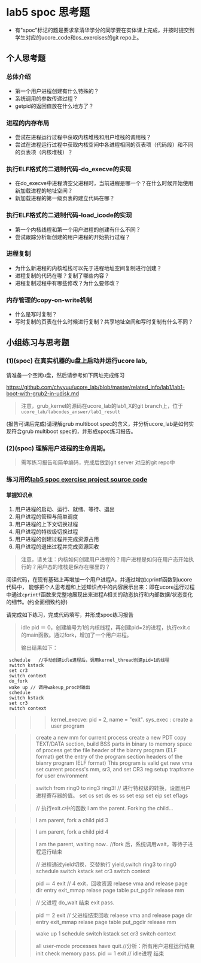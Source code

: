 # lab5 spoc 思考题

- 有"spoc"标记的题是要求拿清华学分的同学要在实体课上完成，并按时提交到学生对应的ucore_code和os_exercises的git repo上。


## 个人思考题

### 总体介绍

 - 第一个用户进程创建有什么特殊的？
 - 系统调用的参数传递过程？
 - getpid的返回值放在什么地方了？

### 进程的内存布局

 - 尝试在进程运行过程中获取内核堆栈和用户堆栈的调用栈？
 - 尝试在进程运行过程中获取内核空间中各进程相同的页表项（代码段）和不同的页表项（内核堆栈）？

### 执行ELF格式的二进制代码-do_execve的实现

 - 在do_execve中进程清空父进程时，当前进程是哪一个？在什么时候开始使用新加载进程的地址空间？
 - 新加载进程的第一级页表的建立代码在哪？

### 执行ELF格式的二进制代码-load_icode的实现

 - 第一个内核线程和第一个用户进程的创建有什么不同？
 - 尝试跟踪分析新创建的用户进程的开始执行过程？

### 进程复制

 - 为什么新进程的内核堆栈可以先于进程地址空间复制进行创建？
 - 进程复制的代码在哪？复制了哪些内容？
 - 进程复制过程中有哪些修改？为什么要修改？

### 内存管理的copy-on-write机制
 - 什么是写时复制？
 - 写时复制的页表在什么时候进行复制？共享地址空间和写时复制有什么不同？

## 小组练习与思考题

### (1)(spoc) 在真实机器的u盘上启动并运行ucore lab,

请准备一个空闲u盘，然后请参考如下网址完成练习

https://github.com/chyyuu/ucore_lab/blob/master/related_info/lab1/lab1-boot-with-grub2-in-udisk.md

> 注意，grub_kernel的源码在ucore_lab的lab1_X的git branch上，位于 `ucore_lab/labcodes_answer/lab1_result`

(报告可课后完成)请理解grub multiboot spec的含义，并分析ucore_lab是如何实现符合grub multiboot spec的，并形成spoc练习报告。

### (2)(spoc) 理解用户进程的生命周期。

> 需写练习报告和简单编码，完成后放到git server 对应的git repo中

### 练习用的[lab5 spoc exercise project source code](https://github.com/chyyuu/ucore_lab/tree/master/related_info/lab5/lab5-spoc-discuss)


#### 掌握知识点
1. 用户进程的启动、运行、就绪、等待、退出
2. 用户进程的管理与简单调度
3. 用户进程的上下文切换过程
4. 用户进程的特权级切换过程
5. 用户进程的创建过程并完成资源占用
6. 用户进程的退出过程并完成资源回收

> 注意，请关注：内核如何创建用户进程的？用户进程是如何在用户态开始执行的？用户态的堆栈是保存在哪里的？

阅读代码，在现有基础上再增加一个用户进程A，并通过增加cprintf函数到ucore代码中，
能够把个人思考题和上述知识点中的内容展示出来：即在ucore运行过程中通过`cprintf`函数来完整地展现出来进程A相关的动态执行和内部数据/状态变化的细节。(约全面细致约好)

请完成如下练习，完成代码填写，并形成spoc练习报告



> idle pid ＝ 0，创建编号为1的内核线程，再创建pid=2的进程，执行exit.c的main函数。通过fork，增加了一个用户进程。
>
>输出结果如下：

>
     schedule   //手动创建idle进程后，调用kernel_thread创建pid=1的线程
     switch kstack
     set cr3
     switch context
     do_fork
     wake up // 调用wakeup_proc时输出
     schedule
     switch kstack
     set cr3
     switch context
> > >kernel_execve: pid = 2, name = "exit".
> >sys_exec : create a user program

> >create a new mm for current process
> >create a new PDT
> >copy TEXT/DATA section, build BSS parts in binary to memory space of process
> >get the file header of the bianry program (ELF format)
> > get the entry of the program section headers of the bianry program (ELF format)
> > This program is valid
> > get new vma 
> > set current process's mm, sr3, and set CR3 reg 
> > setup trapframe for user environment 

> >switch from ring0 to ring3 ring3! // 进行特权级的转换，设置用户进程寄存器的值。
> >set cs
> >set ds es ss
> >set esp
> >set eip
> >set eflags

> >// 执行exit.c中的函数
> >I am the parent. Forking the child...

> >
> >I am parent, fork a child pid 3

> >
> >I am parent, fork a child pid 4
> >
> >I am the parent, waiting now..   //fork 后，系统调用wait，等待子进程运行结束
> >
> >// 进程通过yield切换，交替执行
> >yield,switch ring3 to ring0 
> >schedule
> >switch kstack
> >set cr3
> >switch context

> >

> >pid ＝ 4 exit // 4 exit，回收资源
> >relaese vma and release page dir entry exit_mmap
> >relase page table put_pgdir
> >release mm


> >// 父进程 do_wait 结束
> >exit pass.

> > pid ＝ 2 exit // 父进程结束回收
> >relaese vma and release page dir entry exit_mmap
> >relase page table put_pgdir
> >release mm

> >wake up 1
> >schedule
> >switch kstack
> >set cr3
> >switch context
> >
> >all user-mode processes have quit.//分析：所有用户进程运行结束
> >init check memory pass.
> >pid ＝ 1 exit // idle进程 结束
